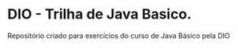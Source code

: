 # DIO - Trilha de Java Basico.

Repositório criado para exercícios do curso de Java Básico pela DIO

